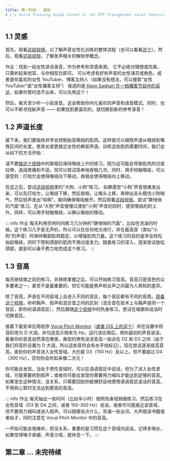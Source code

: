 ```yaml
---
title: 第一阶段 - 基础
# L's Voice Training Guide (Level 1) for MTF transgender vocal feminization
---
```




<!--
1. Inspiration
-->
## 1.1 灵感

<!--
Start by watching this video for a really quick overview of the voice feminization process (and optionally, this video to learn more about the acoustic theory involved). Then watch this video for a breakdown of the vocal anatomy involved.

Your homework is to find a recording of a female speaking voice that you'd like to be able to imitate, that can serve as an inspiration and a point of reference. It doesn't have to be the one perfect, ultimate voice - just find one or two examples that seem pleasant and relatable. Think of female actresses or characters with nice voices, or YouTubers or podcast hosts you enjoy (search for "female youtubers" or "female podcast hosts" if you need some ideas). Mine is this podcast interview with Keon Saghari. Go ahead and use that if you can't decide on one right now!

Then start listening to it, at least a little bit every day. This will help you internalize the sounds and speech patterns of the voice that you like. And be on the lookout for new voices - if you find one you like better, start listening to that one instead!
-->

首先，观看[这段视频](https://youtu.be/dZKzuVfUv3E)，以了解声音女性化训练的整体流程（也可以看看[这个](https://youtu.be/ynFqjE2AEGk)）。然后，观看[这段视频](https://youtu.be/xVAVi11kzbM?t=133)，了解发声相关的解剖学概念。

作业：找到一段女性讲话录音，作为参考和灵感来源。
它不必绝对理想或完美，只需听起来悦耳、与你相契合即可。
可以考虑有好听声音的女性演员或角色，或者是你喜欢的女性 YouTuber、博客主持人（如果没有想法，可以搜索“女性 YouTuber”或“女性播客主持”）
我选的是[ Keon Saghari 在一档播客节目中的采访](https://drive.google.com/open?id=1pIUvhv59np_tDRK7w0s75IQ3ByIoG6bs)，如果你暂时选不出来，可以先用这个！

然后，每天至少听一小段录音。这会帮助你内化喜欢的声音和语音模式。同时，也可以不断寻找新声音 —— 如果找到更喜欢的，就切换到新的参考录音！

<!-- 
2. Vocal Tract Length
-->
## 1.2 声道长度

<!--
Next you want to start strengthening and learning to control the muscles that raise your larynx (or voice box). This is how you shorten the length of your vocal tract, from your larynx to your lips, to match the proportions of a typical female vocal tract. Building these muscles will take a while, so we'll start with this first.

Do not do the swallow-and-hold exercise from this video, as the hold can cause unnecessary strain, but do try swallowing a few times. You want to touch your larynx (Adam's apple) lightly with your finger, and then yawn and feel it move down, and then swallow and feel it move up.

Once you have felt this a few times, watch this video and try the "big dog, small dog" exercise. If you're having trouble with the small dog, it can help to start yawning, to bring the larynx down, and then start to swallow to bring the larynx up, and then stick your tongue out like a dog panting and say "ahh" in a whisper to make sure you're not closing off your throat. Then watch this video and try the whisper siren exercise. You want to smoothly slide from a big dog "uhh" to a small dog "ehh" as your larynx slides upward. Again, place a finger or two lightly on your throat to feel your larynx move up and down.

Your homework is to practice the whisper siren for few minutes whenever you remember, throughout the day - say, whenever you go to the bathroom. It's almost silent, so you can do it anywhere and practice holding your muscles in place at the top (the high end of the siren, or the small dog) to build strength. Eventually, you want to learn to lift your larynx easily, without straining the muscles in your jaw and neck. As you get more comfortable with it, try to relax your neck a little bit more each time, until you can do it without tension. -->

接下来，我们要锻炼并学会控制抬高喉结的肌肉。这样就可以缩短声道从喉结到嘴唇区间的长度，使其长度更接近女性的典型声道。训练这些肌肉需要时间，我们会从如下的方法开始：

请不要[做这个视频](https://youtu.be/aWWevU4A5mU)中的吞咽后保持喉结上升的练习，因为这可能会导致肌肉的过度拉伸，造成疼痛和不适，但可以尝试简单地吞咽几次。同时，用手轻触喉结，可以感受到：打哈欠会使得喉结向下移动，吞咽会使得喉结向上移动。

在这之后，尝试[这段视频](https://youtu.be/mx4dPWKVt9o)里的“大狗、小狗”练习。
如果感觉“小狗”声音很难发出来，可以先打哈欠，让喉结下移，然后吞咽，让喉头上移，再伸出舌头模仿小狗喘气，然后轻声发出“哈啊”，期间确保喉咙敞开。然后观看[这段视频](https://youtu.be/F6Noi2qERus)，尝试“静悄悄的汽笛”练习。在从“大狗”声音慢慢过渡到“小狗”声音的同时，感受喉结的的上升。同样，可以用手轻触喉结，以确认喉结的移动。

::: info 作业
每天利用空闲时间练习几分钟的“静悄悄的汽笛”，比如在洗澡的时候。这个练习几乎是无声的，所以可以在任何地方进行，并在最高音（类似“小狗”的声音）时保持喉部肌肉稳定，以增强肌肉力量。这个练习的目的是学会轻松抬起喉结，同时下颚和颈部的肌肉不用过度发力。随着练习的深入，逐渐尝试放松颈部，直到可以毫不费力地完成这个练习。
:::

<!-- 
3. Pitch
-->

## 1.3 音高

<!--
Keep doing the previous exercises every day, but when you're ready for something more, you can start working on your pitch, or how high or low your voice is. Pitch is just one of many elements, and not even the most important, but it's probably the most well-known difference between the average male and female voice.

In addition to pitch, there are several registers that your voice will lock into at different points along your range, each with a different sound quality. Watch this video to hear the differences between a chest voice and a falsetto (and a mix voice, which is technically the same register as your chest voice, your modal register). Follow along with the warmups in this video, and then try switching between the registers a few times, both singing and speaking.

Then download the Android app Vocal Pitch Monitor (or Vocal Pitch Monitor on iOS) and in the settings, change the Scale to D Major and check the box to Display frequency in Hz. With the app running, talk in your starting voice and see where your pitch falls, naturally. A typical male speaking voice will stay between D2 and D3 (which are marked by horizontal lines, since we set the Scale to D Major). Now try talking higher and higher in pitch, until your voice is in the female range, around D3 (150 Hz) and above. Don't go higher than D4 (300 Hz), though, or you'll sound like a cartoon character!
-->

每天继续做之前的练习，并熟练掌握之后，可以开始练习音高。音高只是音色的众多要素之一，甚至不是最重要的，但它可能是男声和女声之间最为人熟知的差异。

除了音高，声音在不同音域上会进入不同的音区，每个音区都有不同的音质。[观看这个视频](https://youtu.be/CYEsGuldIQY)，听听胸声、假声和混合音之间的区别（混合音在技术上与胸声是同一个音区，即你的语调音区），然后跟随[这个视频](https://youtu.be/9-1Padxsmio?t=281)中的热身练习，尝试在唱歌和说话时切换音区。

接着下载安卓应用程序 [Vocal Pitch Monitor](https://play.google.com/store/apps/details?id=com.tadaoyamaoka.vocalpitchmonitor&hl=en_US)（[或者 iOS 上的这个](https://apps.apple.com/us/app/vocal-pitch-monitor/id842218231)）并在设置中将音阶改为 D 大调，并勾选显示频率为 Hz。运行该应用后，用你最初的声音说话，看看你的音高自然落在哪里。典型的男性说话音高一般会在 D2 和 D3 之间（由于我们将音阶设置为 D 大调，所以这些音符会有水平线标记）。现在尝试逐渐提高音高，直到你的声音进入女性音域，大约是 D3（150 Hz）及以上。但不要超过 D4（300 Hz），否则你会听起来像二次元！

<!--
You might find that you start in your modal register when you're in the male range, but flip over into falsetto at some point in order to get into the female range. Or you might find that you have to strain and shout to get that high. If that happens, just go back down to the pitch where you can still speak comfortably in your modal register and don't worry about going higher for now.

Your homework is to set aside some time every day (say, half an hour) to warm up with the video above and then practice speaking in the female range (between D3 and D4, or 150-300 Hz) or as close as you can get without straining or going into a falsetto. You can just say random things that pop into your head, recite lines from memory, or read a book or reddit comments out loud, while keeping an eye on your pitch in Vocal Pitch Monitor.

It might sound terrible, but that's okay - the important thing is to get used to speaking in that range. Drink water throughout and take a break if you feel your voice getting strained or hoarse.
 -->
你可能会发现，当处于男性音域时，可以在语调音区中说话，但为了进入女性音域，可能需要转到假声；或者你可能会发现你需要用力喊叫才能达到足够的音高。如果发生这种情况，没关系，只需要回到你能够舒适地使用语调音区说话的音高，不用担心暂时无法达到更高的音高。

::: info 作业
每天抽出一些时间（比如半小时）按照热身视频做练习，然后练习在女性音域（D3 到 D4 之间，或者 150-300 Hz）说话，或者尽可能接近该音域，但不要用力喊叫或进入假声。可以随便说点什么，背诵一些台词，大声朗读书籍或者帖子，同时注意在 Vocal Pitch Monitor 中的音高。

一开始可能会很难听，但没关系，重要的是习惯在这个音域内说话。记得多喝水，如果觉得嗓子紧绷、声音沙哑，就休息一下。
:::

## **第二章 ... 未完待续**

<!-- (continue to Level 2 - Intermediate...) -->
